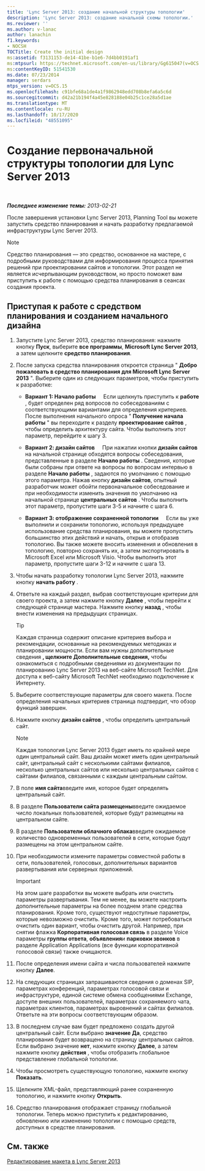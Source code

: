```yaml
---
title: 'Lync Server 2013: создание начальной структуры топологии'
description: 'Lync Server 2013: создание начальной схемы топологии.'
ms.reviewer: ''
ms.author: v-lanac
author: lanachin
f1.keywords:
- NOCSH
TOCTitle: Create the initial design
ms:assetid: f3131153-de14-41be-b1e6-7d4bb0191af1
ms:mtpsurl: https://technet.microsoft.com/en-us/library/Gg615047(v=OCS.15)
ms:contentKeyID: 51541530
ms.date: 07/23/2014
manager: serdars
mtps_version: v=OCS.15
ms.openlocfilehash: c91bfe68a1de4a1f9862948edd708b8efa6a5c6d
ms.sourcegitcommit: d42a21b194f4a45e828188e04b25c1ce28a5d1ae
ms.translationtype: MT
ms.contentlocale: ru-RU
ms.lasthandoff: 10/17/2020
ms.locfileid: "48551095"
---
```

# <a name="create-the-initial-topology-design-for-lync-server-2013"></a>Создание первоначальной структуры топологии для Lync Server 2013

<div data-xmlns="http://www.w3.org/1999/xhtml">

<div class="topic" data-xmlns="http://www.w3.org/1999/xhtml" data-msxsl="urn:schemas-microsoft-com:xslt" data-cs="https://msdn.microsoft.com/">

<div data-asp="https://msdn2.microsoft.com/asp">



</div>

<div id="mainSection">

<div id="mainBody">

<span> </span>

_**Последнее изменение темы:** 2013-02-21_

После завершения установки Lync Server 2013, Planning Tool вы можете запустить средство планирования и начать разработку предлагаемой инфраструктуры Lync Server 2013.

<div>


> [!NOTE]  
> Средство планирования — это средство, основанное на мастере, с подробными руководствами для информирования процесса принятия решений при проектировании сайтов и топологии. Этот раздел не является исчерпывающим руководством, но просто поможет вам приступить к работе с помощью средства планирования в сеансах создания проекта.



</div>

<div>

## <a name="to-get-started-using-the-planning-tool-and-create-the-initial-design"></a>Приступая к работе с средством планирования и созданием начального дизайна

1.  Запустите Lync Server 2013, средство планирования: нажмите кнопку **Пуск**, выберите **все программы**, **Microsoft Lync Server 2013**, а затем щелкните **средство планирования**.

2.  После запуска средства планирования откроется страница " **Добро пожаловать в средство планирования для Microsoft Lync Server 2013** ". Выберите один из следующих параметров, чтобы приступить к разработке:
    
      - **Вариант 1: Начало работы**     Если щелкнуть приступить к **работе** , будет определен ряд вопросов по собеседованиям с соответствующими вариантами для определения критериев. После выполнения начального опроса " **Получение начала работы** " вы переходите к разделу **проектирование сайтов** , чтобы определить архитектуру сайта. Чтобы выполнить этот параметр, перейдите к шагу 3.
    
      - **Вариант 2: дизайн сайтов**     При нажатии кнопки **дизайн сайтов** на начальной странице обходятся вопросы собеседования, представленные в разделе **Начало работы** . Сведения, которые были собраны при ответе на вопросы по вопросам интервью в разделе **Начало работы** , задаются по умолчанию с помощью этого параметра. Нажав кнопку **дизайн сайтов**, опытный разработчик может обойти первоначальное собеседование и при необходимости изменить значения по умолчанию на начальной странице **центральных сайтов** . Чтобы выполнить этот параметр, пропустите шаги 3-5 и начните с шага 6.
    
      - **Вариант 3: отображение сохраненной топологии**     Если вы уже выполнили и сохранили топологию, используя предыдущее использование средства планирования, вы можете пропустить большинство этих действий и начать, открыв и отобразив топологию. Вы также можете вносить изменения и обновления в топологию, повторно сохранять их, а затем экспортировать в Microsoft Excel или Microsoft Visio. Чтобы выполнить этот параметр, пропустите шаги 3-12 и начните с шага 13.

3.  Чтобы начать разработку топологии Lync Server 2013, нажмите кнопку **начать работу** .

4.  Ответьте на каждый раздел, выбрав соответствующие критерии для своего проекта, а затем нажмите кнопку **Далее** , чтобы перейти к следующей странице мастера. Нажмите кнопку **назад** , чтобы внести изменения на предыдущих страницах.
    
    <div>
    

    > [!TIP]  
    > Каждая страница содержит описание критериев выбора и рекомендации, основанные на рекомендуемых методиках и планировании мощности. Если вам нужны дополнительные сведения <STRONG>, щелкните Дополнительные сведения,</STRONG> чтобы ознакомиться с подробными сведениями из документации по планированию Lync Server 2013 на веб-сайте Microsoft TechNet. Для доступа к веб-сайту Microsoft TechNet необходимо подключение к Интернету.

    
    </div>

5.  Выберите соответствующие параметры для своего макета. После определения начальных критериев страница подтвердит, что обзор функций завершен.

6.  Нажмите кнопку **дизайн сайтов** , чтобы определить центральный сайт.
    
    <div>
    

    > [!NOTE]  
    > Каждая топология Lync Server 2013 будет иметь по крайней мере один центральный сайт. Ваш дизайн может иметь один центральный сайт, центральный сайт с несколькими сайтами филиалов, несколько центральных сайтов или несколько центральных сайтов с сайтами филиалов, связанными с каждым центральным сайтом.

    
    </div>

7.  В поле **имя сайта**введите имя, которое будет определять центральный сайт.

8.  В разделе **Пользователи сайта размещены**введите ожидаемое число локальных пользователей, которые будут размещены на центральном сайте.

9.  В разделе **Пользователи облачного облака**введите ожидаемое количество одновременных пользователей в сети, которые будут размещены на этом центральном сайте.

10. При необходимости измените параметры совместной работы в сети, пользователей, голосовых, дополнительных вариантов развертывания или серверных приложений.
    
    <div>
    

    > [!IMPORTANT]  
    > На этом шаге разработки вы можете выбрать или очистить параметры развертывания. Тем не менее, вы можете настроить дополнительные параметры на более позднем этапе средства планирования. Кроме того, существуют недоступные параметры, которые невозможно очистить. Кроме того, может потребоваться очистить один вариант, чтобы очистить другой. Например, при снятии флажка <STRONG>Корпоративная голосовая связь</STRONG> в разделе Voice параметры <STRONG>группы ответа</STRONG>, <STRONG>объявления</STRONG>и <STRONG>парковки звонков</STRONG> в разделе Application Applications (все функции корпоративной голосовой связи) также очищаются.

    
    </div>

11. После определения имени сайта и числа пользователей нажмите кнопку **Далее**.

12. На следующих страницах запрашиваются сведения о доменах SIP, параметрах конференций, параметрах голосовой связи и инфраструктуре, единой системе обмена сообщениями Exchange, доступе внешних пользователей, параметрах сохраняемого чата, параметрах клиентов, параметрах выровнений и сайтах филиалов. Ответьте на эти вопросы соответствующим образом.

13. В последнем случае вам будет предложено создать другой центральный сайт. Если выбрано **значение Да**, средство планирования будет возвращено на страницу центральных сайтов. Если выбрано значение **нет**, нажмите кнопку **Далее**, а затем нажмите кнопку **действия** , чтобы отобразить глобальное представление глобальной топологии.

14. Чтобы просмотреть существующую топологию, нажмите кнопку **Показать**.

15. Щелкните XML-файл, представляющий ранее сохраненную топологию, и нажмите кнопку **Открыть**.

16. Средство планирования отображает страницу глобальной топологии. Теперь можно приступить к редактированию, обновлению или изменению топологии с помощью средств, доступных в средстве планирования.

</div>

<div>

## <a name="see-also"></a>См. также


[Редактирование макета в Lync Server 2013](lync-server-2013-editing-the-design.md)  
  

</div>

</div>

<span> </span>

</div>

</div>

</div>

